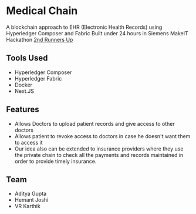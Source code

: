 # Medical Chain
A blockchain approach to EHR (Electronic Health Records) using Hyperledger Composer and Fabric
Built under 24 hours in Siemens MakeIT Hackathon [2nd Runners Up](https://twitter.com/SiemensIndia/status/1050734872212336641)

## Tools Used
* Hyperledger Composer
* Hyperledger Fabric
* Docker
* Next.JS

## Features
* Allows Doctors to upload patient records and give access to other doctors
* Allows patient to revoke access to doctors in case he doesn't want them to access it
* Our idea also can be extended to insurance providers where they use the private chain to check all the payments and records maintained in order to provide
timely insurance.

## Team
* Aditya Gupta
* Hemant Joshi
* VR Karthik

